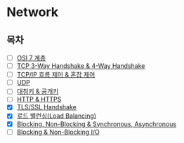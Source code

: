 # Network

## 목차

* [ ] [OSI 7 계층]()
* [ ] [TCP 3-Way Handshake & 4-Way Handshake]()
* [ ] [TCP/IP 흐름 제어 & 혼잡 제어]()
* [ ] [UDP]()
* [ ] [대칭키 & 공개키]()
* [ ] [HTTP & HTTPS]()
* [x] [TLS/SSL Handshake](https://github.com/shunnnl/cs-study/blob/main/network/tls_ssl-handshake.md)
* [x] [로드 밸런싱(Load Balancing)](https://github.com/shunnnl/cs-study/blob/main/network/load-balancing.md)
* [x] [Blocking, Non-Blocking & Synchronous, Asynchronous](https://github.com/shunnnl/cs-study/blob/main/network/blocking-vs-nonblocking-vs-sync-vs-async.md)
* [ ] [Blocking & Non-Blocking I/O]()
